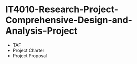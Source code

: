 # IT4010-Research-Project-Comprehensive-Design-and-Analysis-Project


- TAF
- Project Charter
- Project Proposal
   
